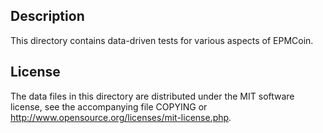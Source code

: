 Description
------------

This directory contains data-driven tests for various aspects of EPMCoin.

License
--------

The data files in this directory are distributed under the MIT software
license, see the accompanying file COPYING or
http://www.opensource.org/licenses/mit-license.php.

